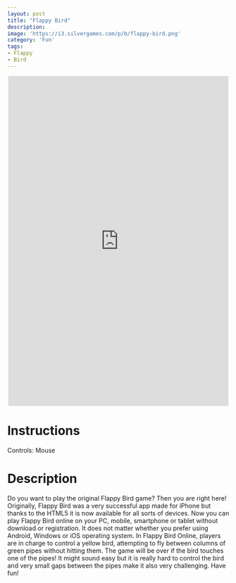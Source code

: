```yaml
---
layout: post
title: "Flappy Bird"
description:  
image: 'https://i3.silvergames.com/p/b/flappy-bird.png'
category: 'Fun'
tags:
- Flappy
- Bird
---
```


<center>
<iframe src="https://www.silvergames.com/en/flappy-bird/iframe" width="500" height="750" style="margin:0;padding:0;border:0"></iframe>
</center>

# Instructions

Controls: Mouse

# Description

Do you want to play the original Flappy Bird game? Then you are right here! Originally, Flappy Bird was a very successful app made for iPhone but thanks to the HTML5 it is now available for all sorts of devices. Now you can play Flappy Bird online on your PC, mobile, smartphone or tablet without download or registration. It does not matter whether you prefer using Android, Windows or iOS operating system. In Flappy Bird Online, players are in charge to control a yellow bird, attempting to fly between columns of green pipes without hitting them. The game will be over if the bird touches one of 
the pipes! It might sound easy but it is really hard to control the bird and very small gaps between the pipes make it also very challenging. Have fun!
